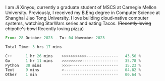 I am Ji Xinyou, currently a graduate student of MSCS at Carnegie Mellon University. Previously, I received my B.Eng degree in Computer Science at Shanghai Jiao Tong University.
I love building cloud-native computer systems, watching StarWars series and eating Tacos. (~~Recently loving chipotle's bowl~~ Recently loving pizza)

<!--START_SECTION:waka-->

```rust
From: 28 October 2023 - To: 04 November 2023

Total Time: 3 hrs 17 mins

C++      1 hr 26 mins    >>>>>>>>>>>--------------   43.50 %
Go       1 hr 11 mins    >>>>>>>>>----------------   35.78 %
Python   30 mins         >>>>---------------------   15.23 %
Text     9 mins          >------------------------   04.82 %
Other    1 min           -------------------------   00.64 %
```

<!--END_SECTION:waka-->
